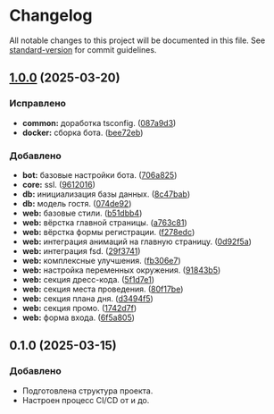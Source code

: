 # Changelog

All notable changes to this project will be documented in this file. See [standard-version](https://github.com/conventional-changelog/standard-version) for commit guidelines.

## [1.0.0](https://gitlab.anclaev.com/av/svadba/-/compare/v0.1.0...v1.0.0) (2025-03-20)

### Исправлено

- **common:** доработка tsconfig. ([087a9d3](https://gitlab.anclaev.com/av/svadba/-/commit/087a9d39039d254a36d937def7089b85782b0033))
- **docker:** сборка бота. ([bee72eb](https://gitlab.anclaev.com/av/svadba/-/commit/bee72eb66b061d636936cf514ba6291180456b87))

### Добавлено

- **bot:** базовые настройки бота. ([706a825](https://gitlab.anclaev.com/av/svadba/-/commit/706a825964938f3106076008538c39593ebc627d))
- **core:** ssl. ([9612016](https://gitlab.anclaev.com/av/svadba/-/commit/961201601736b92b0858614a72934801dba85535))
- **db:** инициализация базы данных. ([8c47bab](https://gitlab.anclaev.com/av/svadba/-/commit/8c47babfadceebda1d1fffa4d6b1c7a70f4426d2))
- **db:** модель гостя. ([074de92](https://gitlab.anclaev.com/av/svadba/-/commit/074de92f4cb58b022bf35e2e50b3bb8aae5e7447))
- **web:** базовые стили. ([b51dbb4](https://gitlab.anclaev.com/av/svadba/-/commit/b51dbb4a4bd357948279e33f2625b0d6dc106eb3))
- **web:** вёрстка главной страницы. ([a763c81](https://gitlab.anclaev.com/av/svadba/-/commit/a763c81e6340f5f335dcc1f59c55091595be393f))
- **web:** вёрстка формы регистрации. ([f278edc](https://gitlab.anclaev.com/av/svadba/-/commit/f278edcee52aa260b8a074dbc28bb1d59966177f))
- **web:** интеграция анимаций на главную страницу. ([0d92f5a](https://gitlab.anclaev.com/av/svadba/-/commit/0d92f5ae821dbe0f92636b9eaacfb29966e05354))
- **web:** интеграция fsd. ([29f3741](https://gitlab.anclaev.com/av/svadba/-/commit/29f3741c9af46b9fdcd94558fb9b3536b3cdbfc8))
- **web:** комплексные улучшения. ([fb306e7](https://gitlab.anclaev.com/av/svadba/-/commit/fb306e7d38a3b9a399bc4a1ba0fcb6295ec1e956))
- **web:** настройка переменных окружения. ([91843b5](https://gitlab.anclaev.com/av/svadba/-/commit/91843b5764e470cdbd86fae8444adae032168e1f))
- **web:** секция дресс-кода. ([5f1d7e1](https://gitlab.anclaev.com/av/svadba/-/commit/5f1d7e1280476a45dc7391a980c9b1536651ae89))
- **web:** секция места проведения. ([80f17be](https://gitlab.anclaev.com/av/svadba/-/commit/80f17be0c901143abe7e3df6037e260a57de50cd))
- **web:** секция плана дня. ([d3494f5](https://gitlab.anclaev.com/av/svadba/-/commit/d3494f5551ed4ca7cbe39209881709a7a759f60d))
- **web:** секция промо. ([1742d7f](https://gitlab.anclaev.com/av/svadba/-/commit/1742d7f51d4e652f8ff8a236c1b47b8f8fe01fe7))
- **web:** форма входа. ([6f5a805](https://gitlab.anclaev.com/av/svadba/-/commit/6f5a80506bede1ba1a09d274d8c49170299e68d4))

## 0.1.0 (2025-03-15)

### Добавлено

- Подготовлена структура проекта.
- Настроен процесс CI/CD от и до.

